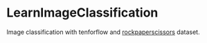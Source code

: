 # LearnImageClassification
Image classification with tenforflow and [rockpaperscissors](https://dicodingacademy.blob.core.windows.net/picodiploma/ml_pemula_academy/rockpaperscissors.zip) dataset.

